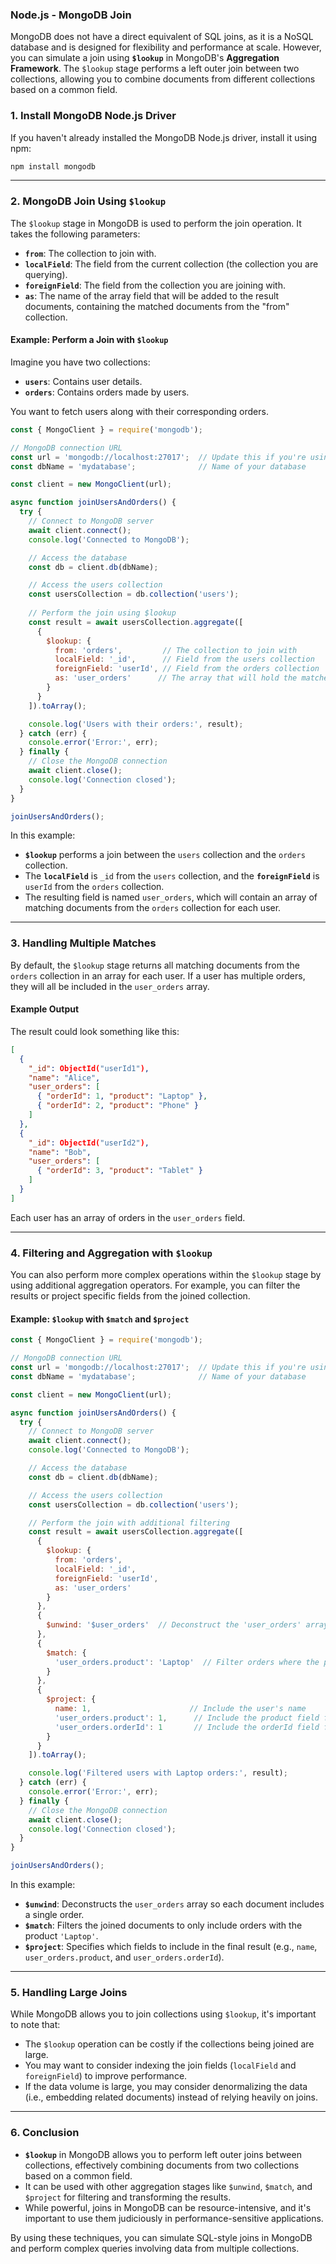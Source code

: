 ### **Node.js - MongoDB Join**

MongoDB does not have a direct equivalent of SQL joins, as it is a NoSQL database and is designed for flexibility and performance at scale. However, you can simulate a join using **`$lookup`** in MongoDB's **Aggregation Framework**. The `$lookup` stage performs a left outer join between two collections, allowing you to combine documents from different collections based on a common field.

### **1. Install MongoDB Node.js Driver**

If you haven't already installed the MongoDB Node.js driver, install it using npm:

```bash
npm install mongodb
```

---

### **2. MongoDB Join Using `$lookup`**

The `$lookup` stage in MongoDB is used to perform the join operation. It takes the following parameters:

- **`from`**: The collection to join with.
- **`localField`**: The field from the current collection (the collection you are querying).
- **`foreignField`**: The field from the collection you are joining with.
- **`as`**: The name of the array field that will be added to the result documents, containing the matched documents from the "from" collection.

#### **Example: Perform a Join with `$lookup`**

Imagine you have two collections:

- **`users`**: Contains user details.
- **`orders`**: Contains orders made by users.

You want to fetch users along with their corresponding orders.

```javascript
const { MongoClient } = require('mongodb');

// MongoDB connection URL
const url = 'mongodb://localhost:27017';  // Update this if you're using MongoDB Atlas
const dbName = 'mydatabase';              // Name of your database

const client = new MongoClient(url);

async function joinUsersAndOrders() {
  try {
    // Connect to MongoDB server
    await client.connect();
    console.log('Connected to MongoDB');

    // Access the database
    const db = client.db(dbName);

    // Access the users collection
    const usersCollection = db.collection('users');
    
    // Perform the join using $lookup
    const result = await usersCollection.aggregate([
      {
        $lookup: {
          from: 'orders',         // The collection to join with
          localField: '_id',      // Field from the users collection
          foreignField: 'userId', // Field from the orders collection
          as: 'user_orders'      // The array that will hold the matched documents from 'orders'
        }
      }
    ]).toArray();

    console.log('Users with their orders:', result);
  } catch (err) {
    console.error('Error:', err);
  } finally {
    // Close the MongoDB connection
    await client.close();
    console.log('Connection closed');
  }
}

joinUsersAndOrders();
```

In this example:

- **`$lookup`** performs a join between the `users` collection and the `orders` collection.
- The **`localField`** is `_id` from the `users` collection, and the **`foreignField`** is `userId` from the `orders` collection.
- The resulting field is named `user_orders`, which will contain an array of matching documents from the `orders` collection for each user.

---

### **3. Handling Multiple Matches**

By default, the `$lookup` stage returns all matching documents from the `orders` collection in an array for each user. If a user has multiple orders, they will all be included in the `user_orders` array.

#### **Example Output**

The result could look something like this:

```json
[
  {
    "_id": ObjectId("userId1"),
    "name": "Alice",
    "user_orders": [
      { "orderId": 1, "product": "Laptop" },
      { "orderId": 2, "product": "Phone" }
    ]
  },
  {
    "_id": ObjectId("userId2"),
    "name": "Bob",
    "user_orders": [
      { "orderId": 3, "product": "Tablet" }
    ]
  }
]
```

Each user has an array of orders in the `user_orders` field.

---

### **4. Filtering and Aggregation with `$lookup`**

You can also perform more complex operations within the `$lookup` stage by using additional aggregation operators. For example, you can filter the results or project specific fields from the joined collection.

#### **Example: `$lookup` with `$match` and `$project`**

```javascript
const { MongoClient } = require('mongodb');

// MongoDB connection URL
const url = 'mongodb://localhost:27017';  // Update this if you're using MongoDB Atlas
const dbName = 'mydatabase';              // Name of your database

const client = new MongoClient(url);

async function joinUsersAndOrders() {
  try {
    // Connect to MongoDB server
    await client.connect();
    console.log('Connected to MongoDB');

    // Access the database
    const db = client.db(dbName);

    // Access the users collection
    const usersCollection = db.collection('users');

    // Perform the join with additional filtering
    const result = await usersCollection.aggregate([
      {
        $lookup: {
          from: 'orders',
          localField: '_id',
          foreignField: 'userId',
          as: 'user_orders'
        }
      },
      {
        $unwind: '$user_orders'  // Deconstruct the 'user_orders' array into individual documents
      },
      {
        $match: {
          'user_orders.product': 'Laptop'  // Filter orders where the product is 'Laptop'
        }
      },
      {
        $project: {
          name: 1,                      // Include the user's name
          'user_orders.product': 1,      // Include the product field from the joined orders
          'user_orders.orderId': 1       // Include the orderId field from the joined orders
        }
      }
    ]).toArray();

    console.log('Filtered users with Laptop orders:', result);
  } catch (err) {
    console.error('Error:', err);
  } finally {
    // Close the MongoDB connection
    await client.close();
    console.log('Connection closed');
  }
}

joinUsersAndOrders();
```

In this example:

- **`$unwind`**: Deconstructs the `user_orders` array so each document includes a single order.
- **`$match`**: Filters the joined documents to only include orders with the product `'Laptop'`.
- **`$project`**: Specifies which fields to include in the final result (e.g., `name`, `user_orders.product`, and `user_orders.orderId`).

---

### **5. Handling Large Joins**

While MongoDB allows you to join collections using `$lookup`, it's important to note that:

- The `$lookup` operation can be costly if the collections being joined are large.
- You may want to consider indexing the join fields (`localField` and `foreignField`) to improve performance.
- If the data volume is large, you may consider denormalizing the data (i.e., embedding related documents) instead of relying heavily on joins.

---

### **6. Conclusion**

- **`$lookup`** in MongoDB allows you to perform left outer joins between collections, effectively combining documents from two collections based on a common field.
- It can be used with other aggregation stages like `$unwind`, `$match`, and `$project` for filtering and transforming the results.
- While powerful, joins in MongoDB can be resource-intensive, and it's important to use them judiciously in performance-sensitive applications.

By using these techniques, you can simulate SQL-style joins in MongoDB and perform complex queries involving data from multiple collections.
